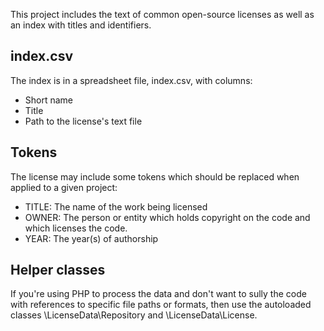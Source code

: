 This project includes the text of common open-source licenses as well as an
index with titles and identifiers.

## index.csv

The index is in a spreadsheet file, index.csv, with columns:

 * Short name
 * Title
 * Path to the license's text file

## Tokens

The license may include some tokens which should be replaced when
applied to a given project:

 * TITLE: The name of the work being licensed
 * OWNER: The person or entity which holds copyright on the
   code and which licenses the code.
 * YEAR: The year(s) of authorship

## Helper classes

If you're using PHP to process the data and don't want to sully the code
with references to specific file paths or formats, then use the autoloaded
classes \LicenseData\Repository and \LicenseData\License.
